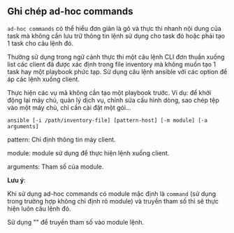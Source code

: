 ## Ghi chép ad-hoc commands

`ad-hoc commands` có thể hiểu đơn giản là gõ và thực thi nhanh nội dung của task mà không cần lưu trữ thông tin lệnh sử dụng cho task đó hoặc phải tạo 1 task cho câu lệnh đó.

Thường sử dụng trong ngữ cảnh thực thi một câu lệnh CLI đơn thuần xuống list các client đã được xác định trong file inventory mà không muốn tạo 1 task hay một playbook phức tạp. Sử dụng câu lệnh ansible với các option để áp các lệnh xuống client.

Thực hiện các vụ mà không cần tạo một playbook trước. Ví dụ: để khởi động lại máy chủ, quản lý dịch vụ, chỉnh sửa cấu hình dòng, sao chép tệp vào một máy chủ, chỉ cần cài đặt một gói...

```
ansible [-i /path/inventory-file] [pattern-host] [-m module] [-a arguments]
```
pattern: Chỉ định thông tin máy client.

module: module sử dụng để thực hiện lệnh xuống client.

arguments: Tham số của module.

**Lưu ý**:

Khi sử dụng ad-hoc commands có module mặc định là `command` (sử dụng trong trường hợp không chỉ định rõ module) và truyền tham số thì sẽ thực hiện luôn câu lệnh đó.

Sử dụng "" để truyền tham số vào module lệnh.






